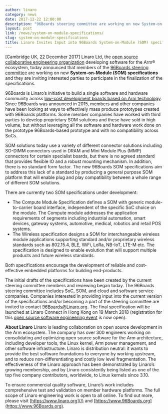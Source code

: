 ```yaml
---
author: linaro
category: news
date: 2017-12-22 12:00:00
description: "96Boards steering committee are working on new System-on-Module (SOM) specifications and they are inviting interested parties to participate in the finalization of the specifications."
layout: post
link: /news/system-on-module-specifications/
slug: system-on-module-specifications
title: Linaro Invites Input into 96Boards System-on-Module (SOM) specifications
---
```


[Cambridge UK, 22 December 2017] Linaro Ltd, the [open source collaborative engineering organization](/) developing software for the Arm® ecosystem, today announced that members of the [96Boards steering committee](https://www.96boards.org/about/) are working on new **System-on-Module (SOM) specifications** and they are inviting interested parties to participate in the finalization of the specifications.

96Boards is Linaro’s initiative to build a single software and hardware community across [low-cost development boards based on Arm technology](https://www.96boards.org/). Since 96Boards was announced in 2015, members and other companies have been looking at ways to effectively mass produce prototypes created with 96Boards platforms. Some member companies have worked with third parties to develop proprietary SOM solutions and these have sold in high volume, but without leveraging all the software and hardware work done on the prototype 96Boards-based prototype and with no compatibility across SoCs.

SOM solutions today use a variety of different connector solutions including SO-DIMM connectors used in DRAM and Mini Module Plus (MMP) connectors for certain specialist boards, but there is no agreed standard that provides flexible IO and a robust mounting mechanism. In addition, there is no standard form factor. The new 96Boards SOM specifications aim to address this lack of a standard by producing a general purpose SOM platform that will enable plug and play compatibility between a whole range of different SOM solutions.

There are currently two SOM specifications under development:

- The Compute Module Specification defines a SOM with generic module-to-carrier board interface, independent of the specific SoC choice on the module. The Compute module addresses the application requirements of segments including industrial automation, smart devices, gateway systems, automotive, medical, robotics and retail POS systems.
- The Wireless specification designs a SOM for interchangeable wireless module applications supporting standard and/or proprietary wireless standards such as 802.15.4, BLE, WiFi, LoRa, NB-IoT, LTE-M etc. The specification is designed to enable evolution that will support multiple products and future wireless standards.

Both specifications encourage the development of reliable and cost-effective embedded platforms for building end-products.

The initial drafts of the specifications have been created by the current steering committee members and reviewing began today. The 96Boards steering committee includes SoC, SOM, and cloud and software service companies. Companies interested in providing input into the current version of the specifications and/or becoming a part of the steering committee are invited to contact [96Boards@Linaro.org](mailto:96Boards@Linaro.org). The final specification will be launched at Linaro Connect in Hong Kong on 19 March 2018 (registration for this [open source software engineering event](https://connect.linaro.org/) is now open).

**About Linaro**
Linaro is leading collaboration on open source development in the Arm ecosystem. The company has over 300 engineers working on consolidating and optimizing open source software for the Arm architecture, including developer tools, the Linux kernel, Arm power management, and other software infrastructure. Linaro is distribution neutral: it wants to provide the best software foundations to everyone by working upstream, and to reduce non-differentiating and costly low level fragmentation. The effectiveness of the Linaro approach has been demonstrated by Linaro’s growing membership, and by Linaro consistently being listed as one of the top five company contributors, worldwide, to Linux kernels since 3.10.

To ensure commercial quality software, Linaro’s work includes comprehensive test and validation on member hardware platforms. The full scope of Linaro engineering work is open to all online. To find out more, please visit [https://www.linaro.org](/) and [https://www.96Boards.org](https://www.96Boards.org).
